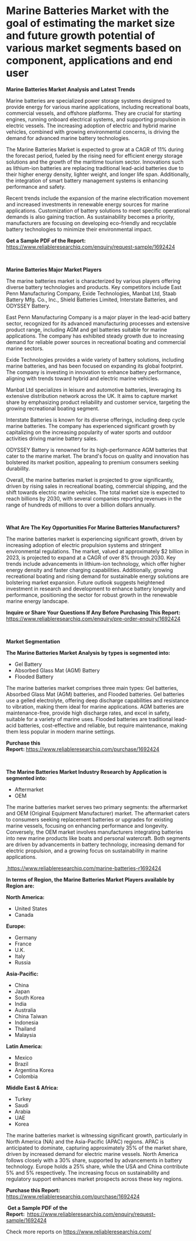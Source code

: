 <p><h1>Marine Batteries Market with the goal of estimating the market size and future growth potential of various market segments based on component, applications and end user</h1></p><p><strong>Marine Batteries Market Analysis and Latest Trends</strong></p>
<p><p>Marine batteries are specialized power storage systems designed to provide energy for various marine applications, including recreational boats, commercial vessels, and offshore platforms. They are crucial for starting engines, running onboard electrical systems, and supporting propulsion in electric vessels. The increasing adoption of electric and hybrid marine vehicles, combined with growing environmental concerns, is driving the demand for advanced marine battery technologies.</p><p>The Marine Batteries Market is expected to grow at a CAGR of 11% during the forecast period, fueled by the rising need for efficient energy storage solutions and the growth of the maritime tourism sector. Innovations such as lithium-ion batteries are replacing traditional lead-acid batteries due to their higher energy density, lighter weight, and longer life span. Additionally, the integration of smart battery management systems is enhancing performance and safety.</p><p>Recent trends include the expansion of the marine electrification movement and increased investments in renewable energy sources for marine applications. Customization of battery solutions to meet specific operational demands is also gaining traction. As sustainability becomes a priority, manufacturers are focusing on developing eco-friendly and recyclable battery technologies to minimize their environmental impact.</p></p>
<p><strong>Get a Sample PDF of the Report:&nbsp;</strong> <a href="https://www.reliableresearchiq.com/enquiry/request-sample/1692424?utm_campaign=2840&utm_medium=2&utm_source=Github&utm_content=ia&utm_term=06032025&utm_id=marine-batteries">https://www.reliableresearchiq.com/enquiry/request-sample/1692424</a></p>
<p>&nbsp;</p>
<p><strong>Marine Batteries Major Market Players</strong></p>
<p><p>The marine batteries market is characterized by various players offering diverse battery technologies and products. Key competitors include East Penn Manufacturing Company, Exide Technologies, Manbat Ltd, Staab Battery Mfg. Co., Inc., Shield Batteries Limited, Interstate Batteries, and ODYSSEY Battery.</p><p>East Penn Manufacturing Company is a major player in the lead-acid battery sector, recognized for its advanced manufacturing processes and extensive product range, including AGM and gel batteries suitable for marine applications. The company has exhibited steady growth due to increasing demand for reliable power sources in recreational boating and commercial marine sectors.</p><p>Exide Technologies provides a wide variety of battery solutions, including marine batteries, and has been focused on expanding its global footprint. The company is investing in innovation to enhance battery performance, aligning with trends toward hybrid and electric marine vehicles.</p><p>Manbat Ltd specializes in leisure and automotive batteries, leveraging its extensive distribution network across the UK. It aims to capture market share by emphasizing product reliability and customer service, targeting the growing recreational boating segment.</p><p>Interstate Batteries is known for its diverse offerings, including deep cycle marine batteries. The company has experienced significant growth by capitalizing on the increasing popularity of water sports and outdoor activities driving marine battery sales.</p><p>ODYSSEY Battery is renowned for its high-performance AGM batteries that cater to the marine market. The brand's focus on quality and innovation has bolstered its market position, appealing to premium consumers seeking durability.</p><p>Overall, the marine batteries market is projected to grow significantly, driven by rising sales in recreational boating, commercial shipping, and the shift towards electric marine vehicles. The total market size is expected to reach billions by 2030, with several companies reporting revenues in the range of hundreds of millions to over a billion dollars annually.</p></p>
<p>&nbsp;</p>
<p><strong>What Are The Key Opportunities For Marine Batteries Manufacturers?</strong></p>
<p><p>The marine batteries market is experiencing significant growth, driven by increasing adoption of electric propulsion systems and stringent environmental regulations. The market, valued at approximately $2 billion in 2023, is projected to expand at a CAGR of over 8% through 2030. Key trends include advancements in lithium-ion technology, which offer higher energy density and faster charging capabilities. Additionally, growing recreational boating and rising demand for sustainable energy solutions are bolstering market expansion. Future outlook suggests heightened investment in research and development to enhance battery longevity and performance, positioning the sector for robust growth in the renewable marine energy landscape.</p></p>
<p><strong>Inquire or Share Your Questions If Any Before Purchasing This Report:</strong> <a href="https://www.reliableresearchiq.com/enquiry/pre-order-enquiry/1692424?utm_campaign=2840&utm_medium=2&utm_source=Github&utm_content=ia&utm_term=06032025&utm_id=marine-batteries">https://www.reliableresearchiq.com/enquiry/pre-order-enquiry/1692424</a></p>
<p>&nbsp;</p>
<p><strong>Market Segmentation</strong></p>
<p><strong>The Marine Batteries Market Analysis by types is segmented into:</strong></p>
<p><ul><li>Gel Battery</li><li>Absorbed Glass Mat (AGM) Battery</li><li>Flooded Battery</li></ul></p>
<p><p>The marine batteries market comprises three main types: Gel batteries, Absorbed Glass Mat (AGM) batteries, and Flooded batteries. Gel batteries use a gelled electrolyte, offering deep discharge capabilities and resistance to vibration, making them ideal for marine applications. AGM batteries are maintenance-free, provide high discharge rates, and excel in safety, suitable for a variety of marine uses. Flooded batteries are traditional lead-acid batteries, cost-effective and reliable, but require maintenance, making them less popular in modern marine settings.</p></p>
<p><strong>Purchase this Report:&nbsp;</strong><a href="https://www.reliableresearchiq.com/purchase/1692424?utm_campaign=2840&utm_medium=2&utm_source=Github&utm_content=ia&utm_term=06032025&utm_id=marine-batteries">https://www.reliableresearchiq.com/purchase/1692424</a></p>
<p>&nbsp;</p>
<p><strong>The Marine Batteries Market Industry Research by Application is segmented into:</strong></p>
<p><ul><li>Aftermarket</li><li>OEM</li></ul></p>
<p><p>The marine batteries market serves two primary segments: the aftermarket and OEM (Original Equipment Manufacturer) market. The aftermarket caters to consumers seeking replacement batteries or upgrades for existing marine vessels, focusing on enhancing performance and longevity. Conversely, the OEM market involves manufacturers integrating batteries into new marine products like boats and personal watercraft. Both segments are driven by advancements in battery technology, increasing demand for electric propulsion, and a growing focus on sustainability in marine applications.</p></p>
<p><a href="https://www.reliableresearchiq.com/marine-batteries-r1692424?utm_campaign=2840&utm_medium=2&utm_source=Github&utm_content=ia&utm_term=06032025&utm_id=marine-batteries">&nbsp;https://www.reliableresearchiq.com/marine-batteries-r1692424</a></p>
<p><strong>In terms of Region, the Marine Batteries Market Players available by Region are:</strong></p>
<p>
    <p> <strong> North America: </strong>
        <ul>
            <li>United States</li>
            <li>Canada</li>
        </ul>
        </p> 
    <p> <strong> Europe: </strong>
        <ul>
            <li>Germany</li>
            <li>France</li>
            <li>U.K.</li>
            <li>Italy</li>
            <li>Russia</li>
        </ul>
        </p> 
    <p> <strong> Asia-Pacific: </strong>
        <ul>
            <li>China</li>
            <li>Japan</li>
            <li>South Korea</li>
            <li>India</li>
            <li>Australia</li>
            <li>China Taiwan</li>
            <li>Indonesia</li>
            <li>Thailand</li>
            <li>Malaysia</li>
        </ul>
        </p> 
    <p> <strong> Latin America: </strong>
        <ul>
            <li>Mexico</li>
            <li>Brazil</li>
            <li>Argentina Korea</li>
            <li>Colombia</li>
        </ul>
        </p> 
    <p> <strong> Middle East & Africa: </strong>
        <ul>
            <li>Turkey</li>
            <li>Saudi</li>
            <li>Arabia</li>
            <li>UAE</li>
            <li>Korea</li>
        </ul>
    </p>
    </p>
<p><p>The marine batteries market is witnessing significant growth, particularly in North America (NA) and the Asia-Pacific (APAC) regions. APAC is anticipated to dominate, capturing approximately 35% of the market share, driven by increased demand for electric marine vessels. North America follows closely with a 30% share, supported by advancements in battery technology. Europe holds a 25% share, while the USA and China contribute 5% and 5% respectively. The increasing focus on sustainability and regulatory support enhances market prospects across these key regions.</p></p>
<p><strong>Purchase this Report: </strong><a href="https://www.reliableresearchiq.com/purchase/1692424?utm_campaign=2840&utm_medium=2&utm_source=Github&utm_content=ia&utm_term=06032025&utm_id=marine-batteries">https://www.reliableresearchiq.com/purchase/1692424</a></p>
<p>&nbsp;<strong>Get a Sample PDF of the Report:&nbsp;&nbsp;</strong><a href="https://www.reliableresearchiq.com/enquiry/request-sample/1692424?utm_campaign=2840&utm_medium=2&utm_source=Github&utm_content=ia&utm_term=06032025&utm_id=marine-batteries">https://www.reliableresearchiq.com/enquiry/request-sample/1692424</a></p>
<p><strong></strong></p>
<p>Check more reports on <a href="https://www.reliableresearchiq.com/?utm_campaign=2840&utm_medium=2&utm_source=Github&utm_content=ia&utm_term=06032025&utm_id=marine-batteries">https://www.reliableresearchiq.com/</a></p>